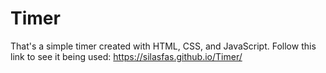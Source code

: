 # Timer
 That's a simple timer created with HTML, CSS, and JavaScript. Follow this link to see it being used: https://silasfas.github.io/Timer/